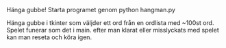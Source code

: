 Hänga gubbe!
Starta programet genom python hangman.py

Hänga gubbe i tkinter som väljder ett ord från en ordlista med ~100st ord.
Spelet funerar som det i main. efter man klarat eller misslyckats med spelet kan man reseta och köra igen.
